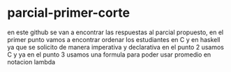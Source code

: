 # parcial-primer-corte

en este github se van a encontrar las respuestas al parcial propuesto, en el primer punto vamos a encontrar ordenar los estudiantes en C y en haskell ya que se solicito de manera imperativa y declarativa
en el punto 2 usamos C 
y ya en el punto 3 usamos una formula para poder usar promedio en notacion lambda
